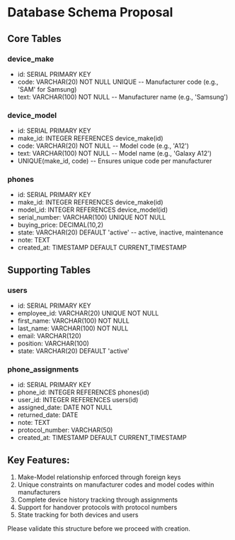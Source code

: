 # Database Schema Proposal

## Core Tables

### device_make
- id: SERIAL PRIMARY KEY
- code: VARCHAR(20) NOT NULL UNIQUE  -- Manufacturer code (e.g., 'SAM' for Samsung)
- text: VARCHAR(100) NOT NULL        -- Manufacturer name (e.g., 'Samsung')

### device_model
- id: SERIAL PRIMARY KEY
- make_id: INTEGER REFERENCES device_make(id)
- code: VARCHAR(20) NOT NULL         -- Model code (e.g., 'A12')
- text: VARCHAR(100) NOT NULL        -- Model name (e.g., 'Galaxy A12')
- UNIQUE(make_id, code)              -- Ensures unique code per manufacturer

### phones
- id: SERIAL PRIMARY KEY
- make_id: INTEGER REFERENCES device_make(id)
- model_id: INTEGER REFERENCES device_model(id)
- serial_number: VARCHAR(100) UNIQUE NOT NULL
- buying_price: DECIMAL(10,2)
- state: VARCHAR(20) DEFAULT 'active'  -- active, inactive, maintenance
- note: TEXT
- created_at: TIMESTAMP DEFAULT CURRENT_TIMESTAMP

## Supporting Tables

### users
- id: SERIAL PRIMARY KEY
- employee_id: VARCHAR(20) UNIQUE NOT NULL
- first_name: VARCHAR(100) NOT NULL
- last_name: VARCHAR(100) NOT NULL
- email: VARCHAR(120)
- position: VARCHAR(100)
- state: VARCHAR(20) DEFAULT 'active'

### phone_assignments
- id: SERIAL PRIMARY KEY
- phone_id: INTEGER REFERENCES phones(id)
- user_id: INTEGER REFERENCES users(id)
- assigned_date: DATE NOT NULL
- returned_date: DATE
- note: TEXT
- protocol_number: VARCHAR(50)
- created_at: TIMESTAMP DEFAULT CURRENT_TIMESTAMP

## Key Features:
1. Make-Model relationship enforced through foreign keys
2. Unique constraints on manufacturer codes and model codes within manufacturers
3. Complete device history tracking through assignments
4. Support for handover protocols with protocol numbers
5. State tracking for both devices and users

Please validate this structure before we proceed with creation.
